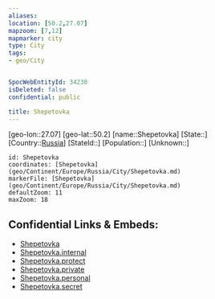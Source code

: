 ```yaml
---
aliases: 
location: [50.2,27.07]
mapzoom: [7,12] 
mapmarker: city 
type: City
tags:
- geo/City


SpocWebEntityId: 34230
isDeleted: false
confidential: public

title: Shepetovka
---
```

[geo-lon::27.07]
[geo-lat::50.2]
[name::Shepetovka]
[State::]
[Country::[Russia](geo/Continent/Europe/Russia.md)]
[StateId::]
[Population::]
[Unknown::]


```leaflet
id: Shepetovka
coordinates: [Shepetovka](geo/Continent/Europe/Russia/City/Shepetovka.md)
markerFile: [Shepetovka](geo/Continent/Europe/Russia/City/Shepetovka.md)
defaultZoom: 11 
maxZoom: 18
```


## Confidential Links & Embeds: 
- [Shepetovka](../../../../../../_public/geo/Continent/Europe/Russia/City/Shepetovka.md) 
- [Shepetovka.internal](../../../../../../_internal/geo/Continent/Europe/Russia/City/Shepetovka.internal.md) 
- [Shepetovka.protect](../../../../../../_protect/geo/Continent/Europe/Russia/City/Shepetovka.protect.md) 
- [Shepetovka.private](../../../../../../_private/geo/Continent/Europe/Russia/City/Shepetovka.private.md) 
- [Shepetovka.personal](../../../../../../_personal/geo/Continent/Europe/Russia/City/Shepetovka.personal.md) 
- [Shepetovka.secret](../../../../../../_secret/geo/Continent/Europe/Russia/City/Shepetovka.secret.md) 
